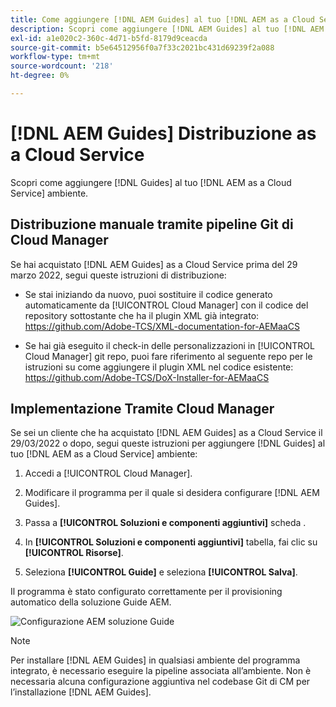 ```yaml
---
title: Come aggiungere [!DNL AEM Guides] al tuo [!DNL AEM as a Cloud Service] ambiente
description: Scopri come aggiungere [!DNL AEM Guides] al tuo [!DNL AEM as a Cloud Service] ambiente
exl-id: a1e020c2-360c-4d71-b5fd-8179d9ceacda
source-git-commit: b5e64512956f0a7f33c2021bc431d69239f2a088
workflow-type: tm+mt
source-wordcount: '218'
ht-degree: 0%

---
```


# [!DNL AEM Guides] Distribuzione as a Cloud Service

Scopri come aggiungere [!DNL Guides] al tuo [!DNL AEM as a Cloud Service] ambiente.

## Distribuzione manuale tramite pipeline Git di Cloud Manager

Se hai acquistato [!DNL AEM Guides] as a Cloud Service prima del 29 marzo 2022, segui queste istruzioni di distribuzione:

* Se stai iniziando da nuovo, puoi sostituire il codice generato automaticamente da [!UICONTROL Cloud Manager] con il codice del repository sottostante che ha il plugin XML già integrato: https://github.com/Adobe-TCS/XML-documentation-for-AEMaaCS

* Se hai già eseguito il check-in delle personalizzazioni in [!UICONTROL Cloud Manager] git repo, puoi fare riferimento al seguente repo per le istruzioni su come aggiungere il plugin XML nel codice esistente: https://github.com/Adobe-TCS/DoX-Installer-for-AEMaaCS

## Implementazione Tramite Cloud Manager

Se sei un cliente che ha acquistato [!DNL AEM Guides] as a Cloud Service il 29/03/2022 o dopo, segui queste istruzioni per aggiungere [!DNL Guides] al tuo [!DNL AEM as a Cloud Service] ambiente:

1. Accedi a [!UICONTROL Cloud Manager].

1. Modificare il programma per il quale si desidera configurare [!DNL AEM Guides].

1. Passa a **[!UICONTROL Soluzioni e componenti aggiuntivi]** scheda .

1. In **[!UICONTROL Soluzioni e componenti aggiuntivi]** tabella, fai clic su **[!UICONTROL Risorse]**.

1. Seleziona **[!UICONTROL Guide]** e seleziona **[!UICONTROL Salva]**.

Il programma è stato configurato correttamente per il provisioning automatico della soluzione Guide AEM.

![Configurazione AEM soluzione Guide](assets/addon-configuration.png)

>[!NOTE]
>
>Per installare [!DNL AEM Guides] in qualsiasi ambiente del programma integrato, è necessario eseguire la pipeline associata all’ambiente. Non è necessaria alcuna configurazione aggiuntiva nel codebase Git di CM per l’installazione [!DNL AEM Guides].
